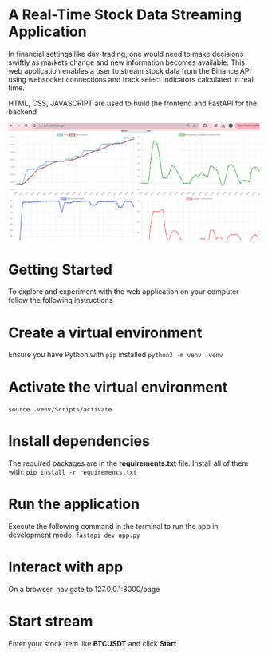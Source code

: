 # A Real-Time Stock Data Streaming Application
In financial settings like day-trading, one would need to make decisions swiftly
as markets change and new information becomes available. This web application 
enables a user to stream stock data from the Binance API using websocket connections
and track select indicators calculated in real time.

HTML, CSS, JAVASCRIPT are used to build the frontend and FastAPI for the backend

![Screenshot](./assets/ohlcv_screensshot.png)

# Getting Started
To explore and experiment with the web application on your computer follow
the following instructions

# Create a virtual environment
Ensure you have Python with `pip` installed
`python3 -m venv .venv`

# Activate the virtual environment
`source .venv/Scripts/activate`

# Install dependencies
The required packages are in the **requirements.txt** file.
Install all of them with:
`pip install -r requirements.txt`

# Run the application
Execute the following command in the terminal to run the app in development mode:
`fastapi dev app.py`

# Interact with app
On a browser, navigate to 127.0.0.1:8000/page

# Start stream
Enter your stock item like **BTCUSDT** and click **Start**
